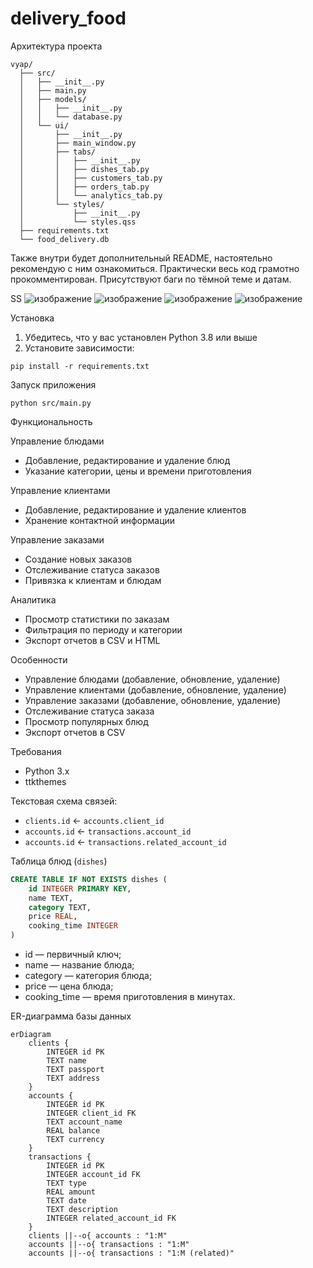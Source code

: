 # delivery_food

Архитектура проекта

```
vyap/
  ├── src/
  │   ├── __init__.py
  │   ├── main.py
  │   ├── models/
  │   │   ├── __init__.py
  │   │   └── database.py
  │   └── ui/
  │       ├── __init__.py
  │       ├── main_window.py
  │       ├── tabs/
  │       │   ├── __init__.py
  │       │   ├── dishes_tab.py
  │       │   ├── customers_tab.py
  │       │   ├── orders_tab.py
  │       │   └── analytics_tab.py
  │       └── styles/
  │           ├── __init__.py
  │           └── styles.qss
  ├── requirements.txt
  └── food_delivery.db
```
Также внутри будет дополнительный README, настоятельно рекомендую с ним ознакомиться.
Практически весь код грамотно прокомментирован.
Присутствуют баги по тёмной теме и датам.

SS
![изображение](https://github.com/user-attachments/assets/261724e4-5af6-47ed-97b7-90458d536749)
![изображение](https://github.com/user-attachments/assets/4fffcdef-8949-4ddf-9c9c-0ec8c144b18f)
![изображение](https://github.com/user-attachments/assets/3b8e04cc-d975-462c-b86e-05c89fa3c1ae)
![изображение](https://github.com/user-attachments/assets/2fc5a6a7-1184-45c6-93fa-1f056d1ae6ae)

Установка
1. Убедитесь, что у вас установлен Python 3.8 или выше
2. Установите зависимости:
```
pip install -r requirements.txt
```

Запуск приложения

```
python src/main.py
```

Функциональность

Управление блюдами
- Добавление, редактирование и удаление блюд
- Указание категории, цены и времени приготовления

Управление клиентами
- Добавление, редактирование и удаление клиентов
- Хранение контактной информации

Управление заказами
- Создание новых заказов
- Отслеживание статуса заказов
- Привязка к клиентам и блюдам

Аналитика
- Просмотр статистики по заказам
- Фильтрация по периоду и категории
- Экспорт отчетов в CSV и HTML

Особенности
- Управление блюдами (добавление, обновление, удаление)
- Управление клиентами (добавление, обновление, удаление)
- Управление заказами (добавление, обновление, удаление)
- Отслеживание статуса заказа
- Просмотр популярных блюд
- Экспорт отчетов в CSV

Требования
- Python 3.x
- ttkthemes

Текстовая схема связей:
- `clients.id` ← `accounts.client_id`
- `accounts.id` ← `transactions.account_id`
- `accounts.id` ← `transactions.related_account_id` 

Таблица блюд (`dishes`)
```sql
CREATE TABLE IF NOT EXISTS dishes (
    id INTEGER PRIMARY KEY,
    name TEXT,
    category TEXT,
    price REAL,
    cooking_time INTEGER
)
```
- id — первичный ключ;
- name — название блюда;
- category — категория блюда;
- price — цена блюда;
- cooking_time — время приготовления в минутах. 

ER-диаграмма базы данных

```mermaid
erDiagram
    clients {
        INTEGER id PK
        TEXT name
        TEXT passport
        TEXT address
    }
    accounts {
        INTEGER id PK
        INTEGER client_id FK
        TEXT account_name
        REAL balance
        TEXT currency
    }
    transactions {
        INTEGER id PK
        INTEGER account_id FK
        TEXT type
        REAL amount
        TEXT date
        TEXT description
        INTEGER related_account_id FK
    }
    clients ||--o{ accounts : "1:M"
    accounts ||--o{ transactions : "1:M"
    accounts ||--o{ transactions : "1:M (related)"
``` 
